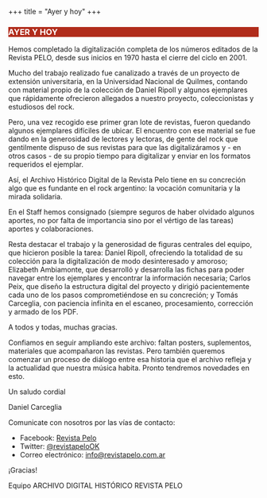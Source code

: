 +++
title = "Ayer y hoy"
+++

<div class="row" style="background-color: white;">
  <div class="col-md-12 text-center">
    <h3 class="row" style="background-color: #B12C1B; color: white;">AYER Y HOY</h3>
  </div>
</div>

Hemos completado la digitalización completa de los números editados de la Revista PELO, desde sus inicios en 1970 hasta el cierre del ciclo en 2001.

Mucho del trabajo realizado fue canalizado a través de un proyecto de extensión universitaria, en la Universidad Nacional de Quilmes, contando con material propio de la colección de Daniel Ripoll y algunos ejemplares que rápidamente ofrecieron allegados a nuestro proyecto, coleccionistas y estudiosos del rock.

Pero, una vez recogido ese primer gran lote de revistas, fueron quedando algunos ejemplares difíciles de ubicar. El encuentro con ese material se fue dando en la generosidad de lectores y lectoras, de gente del rock que gentilmente dispuso de sus revistas para que las digitalizáramos y - en otros casos - de su propio tiempo para digitalizar y enviar en los formatos requeridos el ejemplar.

Así, el Archivo Histórico Digital de la Revista Pelo tiene en su concreción algo que es fundante en el rock argentino: la vocación comunitaria y la mirada solidaria.

En el Staff hemos consignado (siempre seguros de haber olvidado algunos aportes, no por falta de importancia sino por el vértigo de las tareas) aportes y colaboraciones.

Resta destacar el trabajo y la generosidad de figuras centrales del equipo, que hicieron posible la tarea: Daniel Ripoll, ofreciendo la totalidad de su colección para la digitalización de modo desinteresado y amoroso; Elizabeth Ambiamonte, que desarrolló y desarrolla las fichas para poder navegar entre los ejemplares y encontrar la información necesaria; Carlos Peix, que diseño la estructura digital del proyecto y dirigió pacientemente cada uno de los pasos comprometiéndose en su concreción; y Tomás Carceglia, con paciencia infinita en el escaneo, procesamiento, corrección y armado de los PDF.

A todos y todas, muchas gracias.

Confiamos en seguir ampliando este archivo: faltan posters, suplementos, materiales que acompañaron las revistas.  Pero también queremos comenzar un proceso de diálogo entre esa historia que el archivo refleja y la actualidad que nuestra música habita.  Pronto tendremos novedades en esto.

Un saludo cordial

Daniel Carceglia

Comunicate con nosotros por las vías de contacto:

- Facebook: [Revista Pelo](https://www.facebook.com/Revista-Pelo-723711337839915/)
- Twitter: [@revistapeloOK](https://twitter.com/RevistaPeloOK)
- Correo electrónico: <a href="mailto:info@revistapelo.com.ar">info@revistapelo.com.ar</a>

¡Gracias!

Equipo ARCHIVO DIGITAL HISTÓRICO REVISTA PELO

